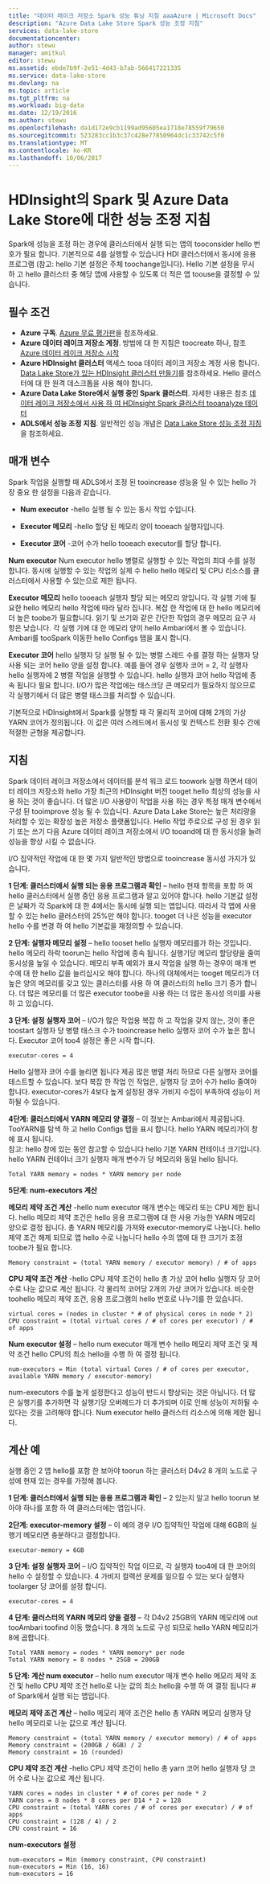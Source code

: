 ```yaml
---
title: "데이터 레이크 저장소 Spark 성능 튜닝 지침 aaaAzure | Microsoft Docs"
description: "Azure Data Lake Store Spark 성능 조정 지침"
services: data-lake-store
documentationcenter: 
author: stewu
manager: amitkul
editor: stewu
ms.assetid: ebde7b9f-2e51-4d43-b7ab-566417221335
ms.service: data-lake-store
ms.devlang: na
ms.topic: article
ms.tgt_pltfrm: na
ms.workload: big-data
ms.date: 12/19/2016
ms.author: stewu
ms.openlocfilehash: da1d172e9cb1199ad95605ea1718e78559f79650
ms.sourcegitcommit: 523283cc1b3c37c428e77850964dc1c33742c5f0
ms.translationtype: MT
ms.contentlocale: ko-KR
ms.lasthandoff: 10/06/2017
---
```

# <a name="performance-tuning-guidance-for-spark-on-hdinsight-and-azure-data-lake-store"></a>HDInsight의 Spark 및 Azure Data Lake Store에 대한 성능 조정 지침

Spark에 성능을 조정 하는 경우에 클러스터에서 실행 되는 앱의 tooconsider hello 번호가 필요 합니다.  기본적으로 4를 실행할 수 있습니다 HDI 클러스터에서 동시에 응용 프로그램 (참고: hello 기본 설정은 주체 toochange입니다).  Hello 기본 설정을 무시 하 고 hello 클러스터 중 해당 앱에 사용할 수 있도록 더 적은 앱 toouse을 결정할 수 있습니다.  

## <a name="prerequisites"></a>필수 조건

* **Azure 구독**. [Azure 무료 평가판](https://azure.microsoft.com/pricing/free-trial/)을 참조하세요.
* **Azure 데이터 레이크 저장소 계정**. 방법에 대 한 지침은 toocreate 하나, 참조 [Azure 데이터 레이크 저장소 시작](data-lake-store-get-started-portal.md)
* **Azure HDInsight 클러스터** 액세스 tooa 데이터 레이크 저장소 계정 사용 합니다. [Data Lake Store가 있는 HDInsight 클러스터 만들기](data-lake-store-hdinsight-hadoop-use-portal.md)를 참조하세요. Hello 클러스터에 대 한 원격 데스크톱을 사용 해야 합니다.
* **Azure Data Lake Store에서 실행 중인 Spark 클러스터**.  자세한 내용은 참조 [데이터 레이크 저장소에서 사용 하 여 HDInsight Spark 클러스터 tooanalyze 데이터](https://docs.microsoft.com/en-us/azure/hdinsight/hdinsight-apache-spark-use-with-data-lake-store)
* **ADLS에서 성능 조정 지침**.  일반적인 성능 개념은 [Data Lake Store 성능 조정 지침](https://docs.microsoft.com/en-us/azure/data-lake-store/data-lake-store-performance-tuning-guidance)을 참조하세요. 

## <a name="parameters"></a>매개 변수

Spark 작업을 실행할 때 ADLS에서 조정 된 tooincrease 성능을 일 수 있는 hello 가장 중요 한 설정을 다음과 같습니다.

* **Num executor** -hello 실행 될 수 있는 동시 작업 수입니다.

* **Executor 메모리** -hello 할당 된 메모리 양이 tooeach 실행자입니다.

* **Executor 코어** -코어 수가 hello tooeach executor를 할당 합니다.                     

**Num executor** Num executor hello 병렬로 실행할 수 있는 작업의 최대 수를 설정 합니다.  동시에 실행할 수 있는 작업의 실제 수 hello hello 메모리 및 CPU 리소스를 클러스터에서 사용할 수 있는으로 제한 됩니다.

**Executor 메모리** hello tooeach 실행자 할당 되는 메모리 양입니다.  각 실행 기에 필요한 hello 메모리 hello 작업에 따라 달라 집니다.  복잡 한 작업에 대 한 hello 메모리에 더 높은 toobe가 필요합니다.  읽기 및 쓰기와 같은 간단한 작업의 경우 메모리 요구 사항은 낮습니다.  각 실행 기에 대 한 메모리 양이 hello Ambari에서 볼 수 있습니다.  Ambari를 tooSpark 이동한 hello Configs 탭을 표시 합니다.  

**Executor 코어** hello 실행자 당 실행 될 수 있는 병렬 스레드 수를 결정 하는 실행자 당 사용 되는 코어 hello 양을 설정 합니다.  예를 들어 경우 실행자 코어 = 2, 각 실행자 hello 실행자에 2 병렬 작업을 실행할 수 있습니다.  hello 실행자 코어 hello 작업에 종속 됩니다 필요 합니다.  I/O가 많은 작업에는 태스크당 큰 메모리가 필요하지 않으므로 각 실행기에서 더 많은 병렬 태스크를 처리할 수 있습니다.

기본적으로 HDInsight에서 Spark를 실행할 때 각 물리적 코어에 대해 2개의 가상 YARN 코어가 정의됩니다.  이 값은 여러 스레드에서 동시성 및 컨텍스트 전환 횟수 간에 적절한 균형을 제공합니다.  

## <a name="guidance"></a>지침

Spark 데이터 레이크 저장소에서 데이터를 분석 워크 로드 toowork 실행 하면서 데이터 레이크 저장소와 hello 가장 최근의 HDInsight 버전 tooget hello 최상의 성능을 사용 하는 것이 좋습니다. 더 많은 I/O 사용량이 작업을 사용 하는 경우 특정 매개 변수에서 구성 된 tooimprove 성능 될 수 있습니다.  Azure Data Lake Store는 높은 처리량을 처리할 수 있는 확장성 높은 저장소 플랫폼입니다.  Hello 작업 주로으로 구성 된 경우 읽기 또는 쓰기 다음 Azure 데이터 레이크 저장소에서 I/O tooand에 대 한 동시성을 늘려 성능을 향상 시킬 수 없습니다.

I/O 집약적인 작업에 대 한 몇 가지 일반적인 방법으로 tooincrease 동시성 가지가 있습니다.

**1 단계: 클러스터에서 실행 되는 응용 프로그램과 확인** – hello 현재 항목을 포함 하 여 hello 클러스터에서 실행 중인 응용 프로그램과 알고 있어야 합니다.  hello 기본값 설정은 날짜가 각 Spark에 대 한 4에서는 동시에 실행 되는 앱입니다.  따라서 각 앱에 사용할 수 있는 hello 클러스터의 25%만 해야 합니다.  tooget 더 나은 성능을 executor hello 수를 변경 하 여 hello 기본값을 재정의할 수 있습니다.  

**2 단계: 실행자 메모리 설정** – hello tooset hello 실행자 메모리를가 하는 것입니다.  hello 메모리 하락 toorun는 hello 작업에 종속 됩니다.  실행기당 메모리 할당량을 줄여 동시성을 높일 수 있습니다.  메모리 부족 예외가 표시 작업을 실행 하는 경우이 매개 변수에 대 한 hello 값을 늘리십시오 해야 합니다.  하나의 대체에서는 tooget 메모리가 더 높은 양의 메모리를 갖고 있는 클러스터를 사용 하 여 클러스터의 hello 크기 증가 합니다.  더 많은 메모리를 더 많은 executor toobe을 사용 하는 더 많은 동시성 의미를 사용 하 고 있습니다.

**3 단계: 설정 실행자 코어** – I/O가 많은 작업용 복잡 하 고 작업을 갖지 않는, 것이 좋은 toostart 실행자 당 병렬 태스크 수가 tooincrease hello 실행자 코어 수가 높은 합니다.  Executor 코어 too4 설정은 좋은 시작 합니다.   

    executor-cores = 4
Hello 실행자 코어 수를 늘리면 됩니다 제공 많은 병렬 처리 하므로 다른 실행자 코어를 테스트할 수 있습니다.  보다 복잡 한 작업 인 작업은, 실행자 당 코어 수가 hello 줄여야 합니다.  executor-cores가 4보다 높게 설정된 경우 가비지 수집이 부족하여 성능이 저하될 수 있습니다.

**4단계: 클러스터에서 YARN 메모리 양 결정** – 이 정보는 Ambari에서 제공됩니다.  TooYARN를 탐색 하 고 hello Configs 탭을 표시 합니다.  hello YARN 메모리가이 창에 표시 됩니다.  
참고: hello 창에 있는 동안 참고할 수 있습니다 hello 기본 YARN 컨테이너 크기입니다.  hello YARN 컨테이너 크기 실행자 매개 변수가 당 메모리와 동일 hello 됩니다.

    Total YARN memory = nodes * YARN memory per node
**5단계: num-executors 계산**

**메모리 제약 조건 계산** -hello num executor 매개 변수는 메모리 또는 CPU 제한 됩니다.  hello 메모리 제약 조건은 hello 응용 프로그램에 대 한 사용 가능한 YARN 메모리 양으로 결정 됩니다.  총 YARN 메모리를 가져와 executor-memory로 나눕니다.  hello 제약 조건 해제 되므로 앱 hello 수로 나눕니다 hello 수의 앱에 대 한 크기가 조정 toobe가 필요 합니다.

    Memory constraint = (total YARN memory / executor memory) / # of apps   
**CPU 제약 조건 계산** -hello CPU 제약 조건이 hello 총 가상 코어 hello 실행자 당 코어 수로 나눈 값으로 계산 됩니다.  각 물리적 코어당 2개의 가상 코어가 있습니다.  비슷한 toohello 메모리 제약 조건, 응용 프로그램의 hello 번호로 나누기를 한 있습니다.

    virtual cores = (nodes in cluster * # of physical cores in node * 2)
    CPU constraint = (total virtual cores / # of cores per executor) / # of apps
**Num executor 설정** – hello num executor 매개 변수 hello 메모리 제약 조건 및 제약 조건 hello CPU의 최소 hello을 수행 하 여 결정 됩니다. 

    num-executors = Min (total virtual Cores / # of cores per executor, available YARN memory / executor-memory)   
num-executors 수를 높게 설정한다고 성능이 반드시 향상되는 것은 아닙니다.  더 많은 실행기를 추가하면 각 실행기당 오버헤드가 더 추가되며 이로 인해 성능이 저하될 수 있다는 것을 고려해야 합니다.  Num executor hello 클러스터 리소스에 의해 제한 됩니다.    

## <a name="example-calculation"></a>계산 예

실행 중인 2 앱 hello를 포함 한 보아야 toorun 하는 클러스터 D4v2 8 개의 노드로 구성에 현재 있는 경우를 가정해 봅니다.  

**1 단계: 클러스터에서 실행 되는 응용 프로그램과 확인** – 2 있는지 알고 hello toorun 보아야 하나를 포함 하 여 클러스터에는 앱입니다.  

**2단계: executor-memory 설정** – 이 예의 경우 I/O 집약적인 작업에 대해 6GB의 실행기 메모리면 충분하다고 결정합니다.  

    executor-memory = 6GB
**3 단계: 설정 실행자 코어** – I/O 집약적인 작업 이므로, 각 실행자 too4에 대 한 코어의 hello 수 설정할 수 있습니다.  4 가비지 컬렉션 문제를 일으킬 수 있는 보다 실행자 toolarger 당 코어를 설정 합니다.  

    executor-cores = 4
**4 단계: 클러스터의 YARN 메모리 양을 결정** – 각 D4v2 25GB의 YARN 메모리에 out tooAmbari toofind 이동 했습니다.  8 개의 노드로 구성 되므로 hello YARN 메모리가 8에 곱합니다.

    Total YARN memory = nodes * YARN memory* per node
    Total YARN memory = 8 nodes * 25GB = 200GB
**5 단계: 계산 num executor** – hello num executor 매개 변수 hello 메모리 제약 조건 및 hello CPU 제약 조건 hello로 나눈 값의 최소 hello을 수행 하 여 결정 됩니다 # of Spark에서 실행 되는 앱입니다.    

**메모리 제약 조건 계산** – hello 메모리 제약 조건은 hello 총 YARN 메모리 실행자 당 hello 메모리로 나눈 값으로 계산 됩니다.

    Memory constraint = (total YARN memory / executor memory) / # of apps   
    Memory constraint = (200GB / 6GB) / 2   
    Memory constraint = 16 (rounded)
**CPU 제약 조건 계산** -hello CPU 제약 조건이 hello 총 yarn 코어 hello 실행자 당 코어 수로 나눈 값으로 계산 됩니다.
    
    YARN cores = nodes in cluster * # of cores per node * 2   
    YARN cores = 8 nodes * 8 cores per D14 * 2 = 128
    CPU constraint = (total YARN cores / # of cores per executor) / # of apps
    CPU constraint = (128 / 4) / 2
    CPU constraint = 16
**num-executors 설정**

    num-executors = Min (memory constraint, CPU constraint)
    num-executors = Min (16, 16)
    num-executors = 16    

